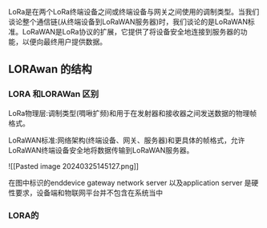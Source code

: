 LoRa是在两个LoRa终端设备之间或终端设备与网关之间使用的调制类型。当我们谈论整个通信链(从终端设备到LoRaWAN服务器)时，我们谈论的是LoRaWAN标准。LoRaWAN是LoRa协议的扩展，它提供了将设备安全地连接到服务器的功能，以便向最终用户提供数据。

## LORAwan 的结构
### LORA 和LORAWan 区别

LoRa物理层:调制类型(啁啾扩频)和用于在发射器和接收器之间发送数据的物理帧格式。

LoRaWAN标准:网络架构(终端设备、网关、服务器)和更具体的帧格式，允许LoRaWAN终端设备安全地将数据传输到LoRaWAN服务器。

![[Pasted image 20240325145127.png]]

在图中标识的enddevice  gateway network server 以及application server 是硬性要求，设备端和物联网平台并不包含在系统当中

### LORA的